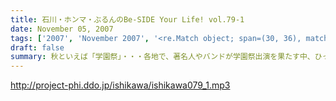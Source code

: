 ```yaml
---
title: 石川・ホンマ・ぶるんのBe-SIDE Your Life! vol.79-1
date: November 05, 2007
tags: ['2007', 'November 2007', '<re.Match object; span=(30, 36), match='vol.79'>']
draft: false
summary: 秋といえば「学園祭」・・・各地で、著名人やバンドが学園祭出演を果たす中、ひっそりと大分県を目指すパーソナリティがひとり・・・聴いていただけるとおわかりになるとは思いますがかなり、マンキツされた模様であります〜〜。NAMAE
---
```


http://project-phi.ddo.jp/ishikawa/ishikawa079_1.mp3
